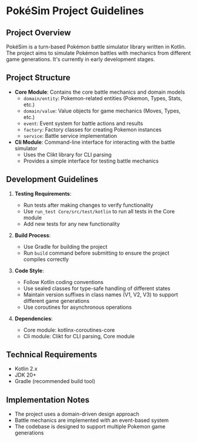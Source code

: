 # PokéSim Project Guidelines

## Project Overview
PokéSim is a turn-based Pokémon battle simulator library written in Kotlin. The project aims to simulate Pokémon battles with mechanics from different game generations. It's currently in early development stages.

## Project Structure
- **Core Module**: Contains the core battle mechanics and domain models
  - `domain/entity`: Pokemon-related entities (Pokemon, Types, Stats, etc.)
  - `domain/value`: Value objects for game mechanics (Moves, Types, etc.)
  - `event`: Event system for battle actions and results
  - `factory`: Factory classes for creating Pokemon instances
  - `service`: Battle service implementation
- **Cli Module**: Command-line interface for interacting with the battle simulator
  - Uses the Clikt library for CLI parsing
  - Provides a simple interface for testing battle mechanics

## Development Guidelines
1. **Testing Requirements**:
   - Run tests after making changes to verify functionality
   - Use `run_test Core/src/test/kotlin` to run all tests in the Core module
   - Add new tests for any new functionality

2. **Build Process**:
   - Use Gradle for building the project
   - Run `build` command before submitting to ensure the project compiles correctly

3. **Code Style**:
   - Follow Kotlin coding conventions
   - Use sealed classes for type-safe handling of different states
   - Maintain version suffixes in class names (V1, V2, V3) to support different game generations
   - Use coroutines for asynchronous operations

4. **Dependencies**:
   - Core module: kotlinx-coroutines-core
   - Cli module: Clikt for CLI parsing, Core module

## Technical Requirements
- Kotlin 2.x
- JDK 20+
- Gradle (recommended build tool)

## Implementation Notes
- The project uses a domain-driven design approach
- Battle mechanics are implemented with an event-based system
- The codebase is designed to support multiple Pokemon game generations
